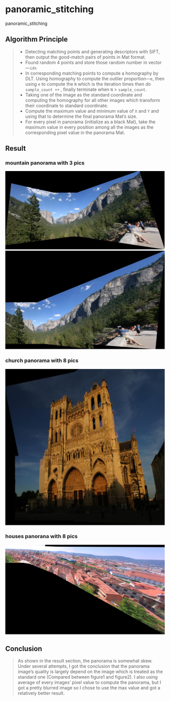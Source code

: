 # panoramic_stitching
panoramic_stitching

## Algorithm Principle
>* Detecting matching points and generating descriptors with SIFT, then output the good-match pairs of points in Mat format.  
>* Found random 4 points and store those random number in vector—`idx`
>* In corresponding matching points to compute a homography by DLT. Using homography to compute the outlier proportion—`e`, then using `e` to compute the `N` which is the iteration times then do `sample_count ++` , finally terminate when `N` > `sample_count`. 
>* Taking one of the image as the standard coordinate and computing the homography for all other images which transform their coordinate to standard coordinate. 
>* Compute the maximum value and minimum value of `X` and `Y` and using that to determine the final panorama Mat’s size.  
>* For every pixel in panorama (initialize as a black Mat), take the maximum value in every position among all the images as the corresponding pixel value in the panorama Mat. 

## Result
### mountain panorama with 3 pics
![](https://github.com/kong931780511/panoramic_stitching/raw/master/data/result1.png)
![](https://github.com/kong931780511/panoramic_stitching/raw/master/data/result2.png)
### church panorama with 8 pics
![](https://github.com/kong931780511/panoramic_stitching/raw/master/data/result3.png)
### houses panorana with 8 pics
![](https://github.com/kong931780511/panoramic_stitching/raw/master/data/result4.png)

## Conclusion
 
>As shown in the result section, the panorama is somewhat skew. Under several attempts, I got the conclusion that the panorama image’s quality is largely depend on the image which is treated as the standard one (Compared between figure1 and figure2). I also using average of every images’ pixel value to compute the panorama, but I got a pretty blurred image so I chose to use the max value and got a relatively better result.  
